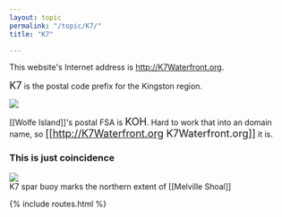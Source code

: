 ```yaml
---
layout: topic
permalink: "/topic/K7/"
title: "K7"

---
```


This website's Internet address is http://K7Waterfront.org.

<font size="+1">K7</font> is the postal code prefix for the Kingston region.

<img src="Images/K7FSA.jpg">

[[Wolfe Island]]'s postal FSA is <font size="+1">KOH</font>.  Hard to work that into an  domain name, so <font size="+1">[[http://K7Waterfront.org K7Waterfront.org]]</font> it is.

<h3 class="clearboth">This is just coincidence</h3>
<img src="http://k7waterfront.org/Images/K7-Buoy400.jpg" class="bottom"><br>
K7 spar buoy marks the northern extent of [[Melville Shoal]]

{% include routes.html %}
